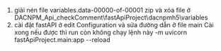1. giải nén file variables.data-00000-of-00001 zip và xóa file ở DACNPM_Api_checkComment\fastApiProject\dacnpmh5\variables
2. cài đặt fastAPI ở edit Configuration và sửa đường dẫn ở file main
   Cài xong nếu được thì run còn không chạy lệnh này
   -m uvicorn fastApiProject.main:app --reload 
